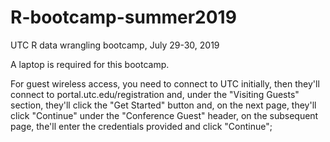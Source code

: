 # R-bootcamp-summer2019
UTC R data wrangling bootcamp, July 29-30, 2019

A laptop is required for this bootcamp. 

For guest wireless access, you need to connect to UTC initially, then they'll connect to portal.utc.edu/registration and, under the "Visiting Guests" section, they'll click the "Get Started" button and, on the next page, they'll click "Continue" under the "Conference Guest" header, on the subsequent page, the'll enter the credentials provided and click "Continue"; 
